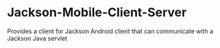 Jackson-Mobile-Client-Server
============================

Provides a client for Jackson Android client that can communicate with a Jackson Java servlet
